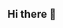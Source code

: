 ## Hi there 👋

<!--
**joanafanana/joanafanana** is a ✨ _special_ ✨ repository because its `README.md` (this file) appears on your GitHub profile.

Here are some ideas to get you started:

Hey there!, i see you stumbled on my page(eye emoji). My name is Joan, i'm an experienced DevOps engineer with a knack for solving complex problems and optimizing workflows. Let's automate, orchestrate , and innovate together for a brighter future in tech!

I am a graduate with a Bachelor's degree in information systems technologies. Over time i have gained experience in cloud computing, container technologies , automation and infractrusctureas code. I am on a mission to expand my knowledge of implementing continuous integration/continous deployment pipelines and optimizing system performance.


 🌱 I’m currently learning :
       Bash shell scripting 
       and exploring different concepts in the data engineering field

outside of work:
i like to write and record songs in my free time
i also like to practice yoga for my flexibilty and meditation for my mind(cross legged emoji)

😄 Pronouns: She/her
 ⚡ Fun fact:
     i'm an aspiring speed cuber (cube)... current record is solving my rubiks cube in a minute 

     I desire to produce high-quality work that positively impacts others. A personal value of mine is the willingness to grow and adapt. Let's get in touch and collaborate on projects that solve real world problems!

-->
